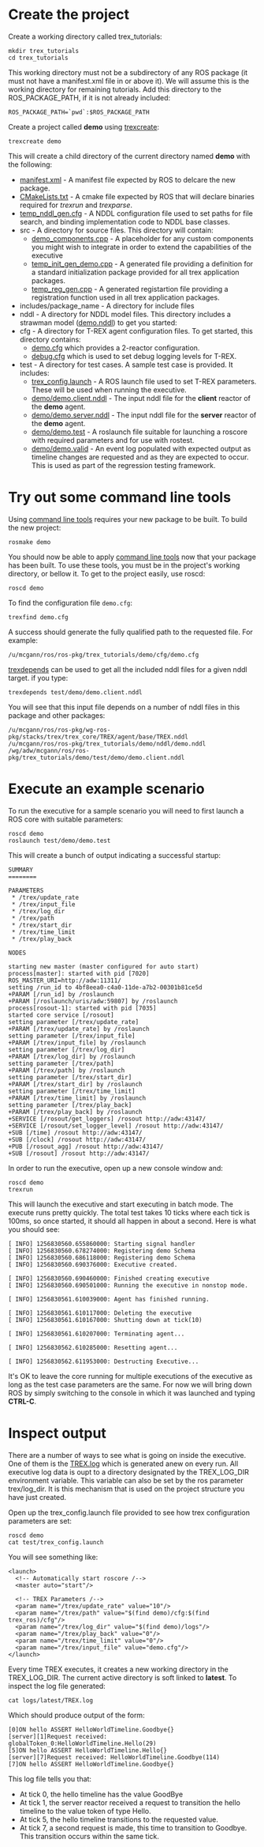 # Create the project #
Create a working directory called trex\_tutorials:
```
mkdir trex_tutorials
cd trex_tutorials
```
This working directory must not be a subdirectory of any ROS package (it must not have a manifest.xml file in or above it). We will assume this is the working directory for remaining tutorials. Add this directory to the ROS\_PACKAGE\_PATH, if it is not already included:
```
ROS_PACKAGE_PATH=`pwd`:$ROS_PACKAGE_PATH
```
Create a project called **demo** using [trexcreate](Tutorials#trexcreate.md):
```
trexcreate demo
```
This will create a child directory of the current directory named **demo** with the following:
  * [manifest.xml](http://www.ros.org/wiki/Manifest) - A manifest file expected by ROS to delcare the new package.
  * [CMakeLists.txt](http://code.ros.org/svn/wg-ros-pkg/trunk/stacks/trex/trex_core/trex_create_template/CMakeLists.txt) - A cmake file expected by ROS that will declare binaries required for _trexrun_ and _trexparse_.
  * [temp\_nddl\_gen.cfg](NddlConfig.md) - A NDDL configuration file used to set paths for file search, and binding implementation code to NDDL base classes.
  * src - A directory for source files. This directory will contain:
    * [demo\_components.cpp](http://code.ros.org/svn/wg-ros-pkg/trunk/stacks/trex/trex_core/trex_create_template/src/trex_create_template_components.cpp) - A placeholder for any custom components you might wish to integrate in order to extend the capabilities of the executive
    * [temp\_init\_gen\_demo.cpp](http://code.ros.org/svn/wg-ros-pkg/trunk/stacks/trex/trex_core/trex_create_template/src/temp_init_gen_demo.cpp) - A generated file providing a definition for a standard initialization package provided for all trex application packages.
    * [temp\_reg\_gen.cpp](http://code.ros.org/svn/wg-ros-pkg/trunk/stacks/trex/trex_core/trex_create_template/src/temp_reg_gen.cpp) - A generated registartion file providing a registration function used in all trex application packages.
  * includes/package\_name - A directory for include files
  * nddl - A directory for NDDL model files. This directory includes a strawman model ([demo.nddl](https://code.ros.org/svn/wg-ros-pkg/trunk/stacks/trex/trex_core/trex_create_template/nddl/demo.nddl)) to get you started:
  * cfg - A directory for T-REX agent configuration files.  To get started, this directory contains:
    * [demo.cfg](https://code.ros.org/svn/wg-ros-pkg/trunk/stacks/trex/trex_core/trex_create_template/cfg/demo.cfg) which provides a 2-reactor configuration.
    * [debug.cfg](https://code.ros.org/svn/wg-ros-pkg/trunk/stacks/trex/trex_core/trex_create_template/cfg/debug.cfg) which is used to set debug logging levels for T-REX.
  * test - A directory for test cases. A sample test case is provided. It includes:
    * [trex\_config.launch](http://code.ros.org/svn/wg-ros-pkg/trunk/stacks/trex/trex_core/trex_create_template/test/trex_config.launch) - A ROS launch file used to set T-REX parameters. These will be used when running the executive.
    * [demo/demo.client.nddl](http://code.ros.org/svn/wg-ros-pkg/trunk/stacks/trex/trex_core/trex_create_template/test/demo/demo.client.nddl) - The input nddl file for the **client** reactor of the **demo** agent.
    * [demo/demo.server.nddl](http://code.ros.org/svn/wg-ros-pkg/trunk/stacks/trex/trex_core/trex_create_template/test/demo/demo.server.nddl) - The input nddl file for the **server** reactor of the **demo** agent.
    * [demo/demo.test](http://code.ros.org/svn/wg-ros-pkg/trunk/stacks/trex/trex_core/trex_create_template/test/demo/demo.test) - A roslaunch file suitable for launching a roscore with required parameters and for use with rostest.
    * [demo/demo.valid](http://code.ros.org/svn/wg-ros-pkg/trunk/stacks/trex/trex_core/trex_create_template/test/demo/demo.valid) - An event log populated with expected output as timeline changes are requested and as they are expected to occur. This is used as part of the regression testing framework.
# Try out some command line tools #
Using [command line tools](Tools.md) requires your new package to be built. To build the new project:
```
rosmake demo
```
You should now be able to apply [command line tools](Tools.md) now that your package has been built. To use these tools, you must be in the project's working directory, or bellow it. To get to the project easily, use roscd:
```
roscd demo
```
To find the configuration file `demo.cfg`:
```
trexfind demo.cfg
```
A success should generate the fully qualified path to the requested file. For example:
```
/u/mcgann/ros/ros-pkg/trex_tutorials/demo/cfg/demo.cfg
```
[trexdepends](Tools#trexdepends.md) can be used to get all the included nddl files for a given nddl target. if you type:
```
trexdepends test/demo/demo.client.nddl
```
You will see that this input file depends on a number of nddl files in this package and other packages:
```
/u/mcgann/ros/ros-pkg/wg-ros-pkg/stacks/trex/trex_core/TREX/agent/base/TREX.nddl
/u/mcgann/ros/ros-pkg/trex_tutorials/demo/nddl/demo.nddl
/wg/adw/mcgann/ros/ros-pkg/trex_tutorials/demo/test/demo/demo.client.nddl
```
# Execute an example scenario #
To run the executive for a sample scenario you will need to first launch a ROS core with suitable parameters:
```
roscd demo
roslaunch test/demo/demo.test
```
This will create a bunch of output indicating a successful startup:
```
SUMMARY
========

PARAMETERS
 * /trex/update_rate
 * /trex/input_file
 * /trex/log_dir
 * /trex/path
 * /trex/start_dir
 * /trex/time_limit
 * /trex/play_back

NODES

starting new master (master configured for auto start)
process[master]: started with pid [7020]
ROS_MASTER_URI=http://adw:11311/
setting /run_id to 4bf8eea0-c4a0-11de-a7b2-00301b81ce5d
+PARAM [/run_id] by /roslaunch
+PARAM [/roslaunch/uris/adw:59807] by /roslaunch
process[rosout-1]: started with pid [7035]
started core service [/rosout]
setting parameter [/trex/update_rate]
+PARAM [/trex/update_rate] by /roslaunch
setting parameter [/trex/input_file]
+PARAM [/trex/input_file] by /roslaunch
setting parameter [/trex/log_dir]
+PARAM [/trex/log_dir] by /roslaunch
setting parameter [/trex/path]
+PARAM [/trex/path] by /roslaunch
setting parameter [/trex/start_dir]
+PARAM [/trex/start_dir] by /roslaunch
setting parameter [/trex/time_limit]
+PARAM [/trex/time_limit] by /roslaunch
setting parameter [/trex/play_back]
+PARAM [/trex/play_back] by /roslaunch
+SERVICE [/rosout/get_loggers] /rosout http://adw:43147/
+SERVICE [/rosout/set_logger_level] /rosout http://adw:43147/
+SUB [/time] /rosout http://adw:43147/
+SUB [/clock] /rosout http://adw:43147/
+PUB [/rosout_agg] /rosout http://adw:43147/
+SUB [/rosout] /rosout http://adw:43147/
```

In order to run the executive, open up a new console window and:
```
roscd demo
trexrun
```
This will launch the executive and start executing in batch mode. The execute runs pretty quickly. The total test takes 10 ticks where each tick is 100ms, so once started, it should all happen in about a second. Here is what you should see:
```
[ INFO] 1256830560.655860000: Starting signal handler
[ INFO] 1256830560.678274000: Registering demo Schema
[ INFO] 1256830560.686118000: Registering demo Schema
[ INFO] 1256830560.690376000: Executive created.

[ INFO] 1256830560.690460000: Finished creating executive
[ INFO] 1256830560.690501000: Running the executive in nonstop mode.

[ INFO] 1256830561.610039000: Agent has finished running.

[ INFO] 1256830561.610117000: Deleting the executive
[ INFO] 1256830561.610167000: Shutting down at tick(10)

[ INFO] 1256830561.610207000: Terminating agent...

[ INFO] 1256830562.610285000: Resetting agent...

[ INFO] 1256830562.611953000: Destructing Executive...
```
It's OK to leave the core running for multiple executions of the executive as long as the test case parameters are the same. For now we will bring down ROS by simply switching to the console in which it was launched and typing **CTRL-C**.
# Inspect output #
There are a number of ways to see what is going on inside the executive. One of them is the [TREX.log](TrexLog.md) which is generated anew on every run. All executive log data is oupt to a directory designated by the TREX\_LOG\_DIR environment variable. This variable can also be set by the ros parameter trex/log\_dir. It is this mechanism that is used on the project structure you have just created.

Open up the trex\_config.launch file provided to see how trex configuration parameters are set:
```
roscd demo
cat test/trex_config.launch
```
You will see something like:
```
<launch>
  <!-- Automatically start roscore /-->
  <master auto="start"/>

  <!-- TREX Parameters /-->
  <param name="/trex/update_rate" value="10"/>
  <param name="/trex/path" value="$(find demo)/cfg:$(find trex_ros)/cfg"/>
  <param name="/trex/log_dir" value="$(find demo)/logs"/>
  <param name="/trex/play_back" value="0"/>
  <param name="/trex/time_limit" value="0"/>
  <param name="/trex/input_file" value="demo.cfg"/>
</launch>
```
Every time TREX executes, it creates a new working directory in the TREX\_LOG\_DIR. The current active directory is soft linked to **latest**. To inspect the log file generated:
```
cat logs/latest/TREX.log
```
Which should produce output of the form:
```
[0]ON hello ASSERT HelloWorldTimeline.Goodbye{}
[server][1]Request received: globalToken_0:HelloWorldTimeline.Hello(29)
[5]ON hello ASSERT HelloWorldTimeline.Hello{}
[server][7]Request received: HelloWorldTimeline.Goodbye(114)
[7]ON hello ASSERT HelloWorldTimeline.Goodbye{}
```
This log file tells you that:
  * At tick 0, the hello timeline has the value GoodBye
  * At tick 1, the server reactor received a request to transition the hello timeline to the value token of type Hello.
  * At tick 5, the hello timeline transitions to the requested value.
  * At tick 7, a second request is made, this time to transition to Goodbye. This transition occurs within the same tick.